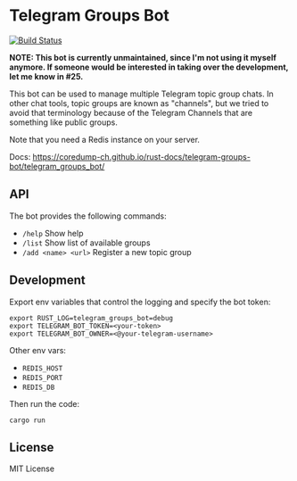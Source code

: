 # Telegram Groups Bot

[![Build Status](https://img.shields.io/travis/coredump-ch/telegram-groups-bot/master.svg)](https://travis-ci.org/coredump-ch/telegram-groups-bot)

**NOTE: This bot is currently unmaintained, since I'm not using it myself
anymore. If someone would be interested in taking over the development, let
me know in #25.**

This bot can be used to manage multiple Telegram topic group chats. In other
chat tools, topic groups are known as "channels", but we tried to avoid that
terminology because of the Telegram Channels that are something like public
groups.

Note that you need a Redis instance on your server.

Docs: https://coredump-ch.github.io/rust-docs/telegram-groups-bot/telegram_groups_bot/


## API

The bot provides the following commands:

- `/help` Show help
- `/list` Show list of available groups
- `/add <name> <url>` Register a new topic group


## Development

Export env variables that control the logging and specify the bot token:

    export RUST_LOG=telegram_groups_bot=debug
    export TELEGRAM_BOT_TOKEN=<your-token>
    export TELEGRAM_BOT_OWNER=<@your-telegram-username>

Other env vars:

- `REDIS_HOST`
- `REDIS_PORT`
- `REDIS_DB`

Then run the code:

    cargo run


## License

MIT License
